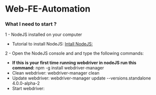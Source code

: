 # Web-FE-Automation
### What I need to start ?
1 - NodeJS installed on your computer
* Tutorial to install NodeJS:  [Intall NodeJS:](https://www.wikihow.com/Install-Node.Js-on-Windows#:~:text=1%20Open%20the%20Node.Js%20download%20site.%20Go%20to,its%20installation%20success%20by%20using%20Command%20Prompt%20.)

2 - Open the NodeJS console and and type the following commands:
* **If this is your first time running webdriver in nodeJS run this command:** npm -g install webdriver-manager
* Clean webdriver: webdriver-manager clean
* Update webdriver: webdriver-manager update --versions.standalone 4.0.0-alpha-2
* Start webdriver:  